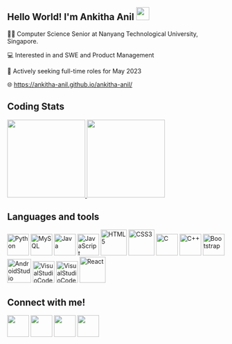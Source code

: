## Hello World! I'm Ankitha Anil <img src="https://github.com/kogisin/kogisin/blob/main/gifs/hi.gif" width="30px">

:woman_student: Computer Science Senior at Nanyang Technological University, Singapore.

:computer: Interested in and SWE and Product Management

:open_file_folder: Actively seeking full-time roles for May 2023

:globe_with_meridians: https://ankitha-anil.github.io/ankitha-anil/

## Coding Stats

<a href="https://github.com/ankitha-anil">
    <img height="180em" src="https://github-readme-stats-eight-theta.vercel.app/api?username=ankitha-anil&show_icons=true&theme=react&include_all_commits=true&count_private=true"/>
    <img height="180em" src="https://github-readme-stats-eight-theta.vercel.app/api/top-langs/?username=ankitha-anil&layout=compact&langs_count=8&theme=react"/>
</a>

## Languages and tools

<a href="https://www.python.org/" title="Python"><img src="https://github.com/tomchen/stack-icons/blob/master/logos/python.svg" alt="Python" width="50" height="50"></a>
<a href="https://dev.mysql.com/" title="MySQL"><img src="https://github.com/tomchen/stack-icons/blob/master/logos/mysql.svg" alt="MySQL" width="50" height="50"></a>
<a href="https://www.java.com/" title="Java"><img src="https://github.com/tomchen/stack-icons/blob/master/logos/java.svg" alt="Java" width="50" height="50"></a>
<a href="https://developer.mozilla.org/en-US/docs/Web/JavaScript" title="JavaScript"><img src="https://github.com/tomchen/stack-icons/blob/master/logos/javascript.svg" alt="JavaScript" width="50" height="50"></a>
<a href="https://www.w3.org/TR/html5/" title="HTML5"><img src="https://github.com/tomchen/stack-icons/blob/master/logos/html-5.svg" alt="HTML5" width="60" height="60"></a>
<a href="https://www.w3.org/TR/CSS/" title="CSS3"><img src="https://github.com/tomchen/stack-icons/blob/master/logos/css-3.svg" alt="CSS3" width="60" height="60"></a>
<a href="https://en.wikipedia.org/wiki/C_(programming_language)" title="C"><img src="https://github.com/tomchen/stack-icons/blob/master/logos/c.svg" alt="C" width="50" height="50"></a>
<a href="https://isocpp.org/" title="C++"><img src="https://github.com/tomchen/stack-icons/blob/master/logos/c-plusplus.svg" alt="C++" width="50" height="50"></a>
<a href="https://getbootstrap.com/" title="Bootstrap"><img src="https://github.com/tomchen/stack-icons/blob/master/logos/bootstrap.svg" alt="Bootstrap" width="50" height="50"></a>
<a href="https://developer.android.com/studio/intro" title="AndroidStudio"><img src="https://static.wikia.nocookie.net/logopedia/images/e/ed/Android_Studio_2019.png/revision/latest/scale-to-width-down/340?cb=20200605162922" alt="AndroidStudio" width="55" height="55"></a>
<a href="https://code.visualstudio.com" title="VisualStudioCode"><img src="https://user-images.githubusercontent.com/674621/71187801-14e60a80-2280-11ea-94c9-e56576f76baf.png" alt="VisualStudioCode" width="50" height="50"></a>
<a href="https://flutter.dev" title="VisualStudioCode"><img src="https://github.com/tomchen/stack-icons/blob/master/logos/flutter.svg" alt="VisualStudioCode" width="50" height="50"></a>
<a href="https://reactjs.org/" title="React"><img src="https://github.com/tomchen/stack-icons/blob/master/logos/react.svg" alt="React" width="60" height="60"></a>

## Connect with me!
[<img src="https://cdn3.iconfinder.com/data/icons/colorful-guache-social-media-logos-1/159/social-media_GitHub-512.png" width="50" height="50">][1]
[<img src="https://cdn2.iconfinder.com/data/icons/colorful-guache-social-media-logos-1/155/social-media_behance-512.png" width="50" height="50">][2]
[<img src="https://cdn4.iconfinder.com/data/icons/colorful-guache-social-media-logos-1/159/social-media_linkedin-512.png" width="50" height="50">][3]
[<img src="https://cdn2.iconfinder.com/data/icons/colorful-guache-social-media-logos-1/157/social-media_youtube-512.png" width="50" height="50">][4]



[1]: http://www.github.com/ankitha-anil
[2]: https://www.behance.net/ankitha-anil
[3]: https://www.linkedin.com/in/ankitha-anil
[4]: https://www.youtube.com/channel/UC_-hr9M__G53-z_-E9fiZEw


